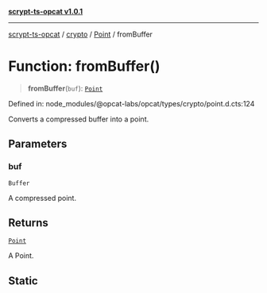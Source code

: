 [**scrypt-ts-opcat v1.0.1**](../../../../../README.md)

***

[scrypt-ts-opcat](../../../../../README.md) / [crypto](../../../README.md) / [Point](../README.md) / fromBuffer

# Function: fromBuffer()

> **fromBuffer**(`buf`): [`Point`](../../../classes/Point.md)

Defined in: node\_modules/@opcat-labs/opcat/types/crypto/point.d.cts:124

Converts a compressed buffer into a point.

## Parameters

### buf

`Buffer`

A compressed point.

## Returns

[`Point`](../../../classes/Point.md)

A Point.

## Static
